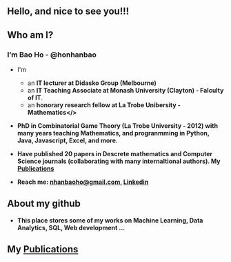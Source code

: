 
<h2>Hello, and nice to see you!!!</h2>

<h2>Who am I?</h2>
<div>
 <h3>I’m Bao Ho - @honhanbao</h3>
  
 - I'm 
   - an <b>IT lecturer at Didasko Group (Melbourne)</b> 
   - an <b>IT Teaching Associate at Monash University (Clayton) - Falculty of IT</b>.
   - an <b>honorary research fellow at La Trobe Unibersity - Mathematics</>
  
 - PhD in Combinatorial Game Theory (La Trobe University - 2012) with many years teaching Mathematics, and progranmming in Python, Java, Javascript, Excel, and more.
  
 - Have published 20 papers in Descrete mathematics and Computer Science journals (collaborating with many internaltional authors). My <a href="https://www.linkedin.com/in/baonhanho/details/publications/">Publications</a>
  
 - Reach me: nhanbaoho@gmail.com,  <a href="www.linkedin.com/in/baonhanho">Linkedin</a>  
 </div>
 
 <h2>About my github</h2>
 
 - This place stores some of my works on Machine Learning, Data Analytics, SQL, Web development ...
 
<!--  <h2>Technical skills:</h2>
 - Python, Java, SQL, Excel VBA
 
 - NumPy, Pansda, Seaborn, Mathplotlib, Scikit-Learn

 - JavaScript, CSS, HTML, C#, ASP.NET
 
 - Microsoft SQL Server, JDBC  -->

 
 <h2>  My <a href="https://www.linkedin.com/in/baonhanho/details/publications/">Publications</a></h2>



<!---
honhanbao/honhanbao is a ✨ special ✨ repository because its `README.md` (this file) appears on your GitHub profile.
You can click the Preview link to take a look at your changes.
--->
